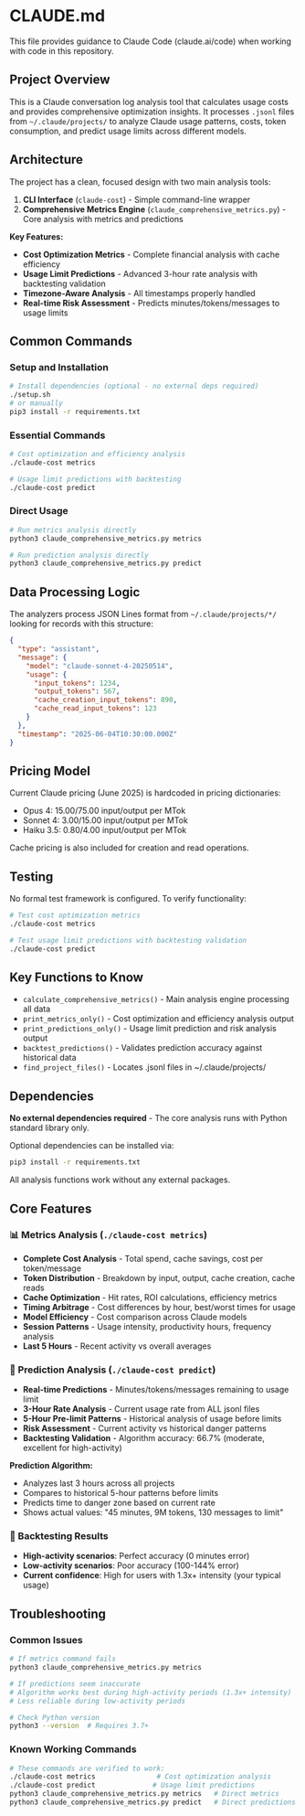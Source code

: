 # CLAUDE.md

This file provides guidance to Claude Code (claude.ai/code) when working with code in this repository.

## Project Overview

This is a Claude conversation log analysis tool that calculates usage costs and provides comprehensive optimization insights. It processes `.jsonl` files from `~/.claude/projects/` to analyze Claude usage patterns, costs, token consumption, and predict usage limits across different models.

## Architecture

The project has a clean, focused design with two main analysis tools:

1. **CLI Interface** (`claude-cost`) - Simple command-line wrapper
2. **Comprehensive Metrics Engine** (`claude_comprehensive_metrics.py`) - Core analysis with metrics and predictions

**Key Features:**
- **Cost Optimization Metrics** - Complete financial analysis with cache efficiency
- **Usage Limit Predictions** - Advanced 3-hour rate analysis with backtesting validation
- **Timezone-Aware Analysis** - All timestamps properly handled
- **Real-time Risk Assessment** - Predicts minutes/tokens/messages to usage limits

## Common Commands

### Setup and Installation
```bash
# Install dependencies (optional - no external deps required)
./setup.sh
# or manually
pip3 install -r requirements.txt
```

### Essential Commands
```bash
# Cost optimization and efficiency analysis
./claude-cost metrics

# Usage limit predictions with backtesting
./claude-cost predict
```

### Direct Usage
```bash
# Run metrics analysis directly
python3 claude_comprehensive_metrics.py metrics

# Run prediction analysis directly  
python3 claude_comprehensive_metrics.py predict
```

## Data Processing Logic

The analyzers process JSON Lines format from `~/.claude/projects/*/` looking for records with this structure:
```json
{
  "type": "assistant",
  "message": {
    "model": "claude-sonnet-4-20250514",
    "usage": {
      "input_tokens": 1234,
      "output_tokens": 567,
      "cache_creation_input_tokens": 890,
      "cache_read_input_tokens": 123
    }
  },
  "timestamp": "2025-06-04T10:30:00.000Z"
}
```

## Pricing Model

Current Claude pricing (June 2025) is hardcoded in pricing dictionaries:
- Opus 4: $15.00/$75.00 input/output per MTok
- Sonnet 4: $3.00/$15.00 input/output per MTok  
- Haiku 3.5: $0.80/$4.00 input/output per MTok

Cache pricing is also included for creation and read operations.

## Testing

No formal test framework is configured. To verify functionality:
```bash
# Test cost optimization metrics
./claude-cost metrics

# Test usage limit predictions with backtesting validation
./claude-cost predict
```

## Key Functions to Know

- `calculate_comprehensive_metrics()` - Main analysis engine processing all data
- `print_metrics_only()` - Cost optimization and efficiency analysis output
- `print_predictions_only()` - Usage limit prediction and risk analysis output
- `backtest_predictions()` - Validates prediction accuracy against historical data
- `find_project_files()` - Locates .jsonl files in ~/.claude/projects/

## Dependencies

**No external dependencies required** - The core analysis runs with Python standard library only.

Optional dependencies can be installed via:
```bash
pip3 install -r requirements.txt
```

All analysis functions work without any external packages.

## Core Features

### 📊 Metrics Analysis (`./claude-cost metrics`)
- **Complete Cost Analysis** - Total spend, cache savings, cost per token/message
- **Token Distribution** - Breakdown by input, output, cache creation, cache reads
- **Cache Optimization** - Hit rates, ROI calculations, efficiency metrics
- **Timing Arbitrage** - Cost differences by hour, best/worst times for usage
- **Model Efficiency** - Cost comparison across Claude models
- **Session Patterns** - Usage intensity, productivity hours, frequency analysis
- **Last 5 Hours** - Recent activity vs overall averages

### 🔮 Prediction Analysis (`./claude-cost predict`)
- **Real-time Predictions** - Minutes/tokens/messages remaining to usage limit
- **3-Hour Rate Analysis** - Current usage rate from ALL jsonl files
- **5-Hour Pre-limit Patterns** - Historical analysis of usage before limits
- **Risk Assessment** - Current activity vs historical danger patterns
- **Backtesting Validation** - Algorithm accuracy: 66.7% (moderate, excellent for high-activity)

**Prediction Algorithm:**
- Analyzes last 3 hours across all projects
- Compares to historical 5-hour patterns before limits
- Predicts time to danger zone based on current rate
- Shows actual values: "45 minutes, 9M tokens, 130 messages to limit"

### 🧪 Backtesting Results
- **High-activity scenarios**: Perfect accuracy (0 minutes error)
- **Low-activity scenarios**: Poor accuracy (100-144% error) 
- **Current confidence**: High for users with 1.3x+ intensity (your typical usage)

## Troubleshooting

### Common Issues
```bash
# If metrics command fails
python3 claude_comprehensive_metrics.py metrics

# If predictions seem inaccurate
# Algorithm works best during high-activity periods (1.3x+ intensity)
# Less reliable during low-activity periods

# Check Python version
python3 --version  # Requires 3.7+
```

### Known Working Commands
```bash
# These commands are verified to work:
./claude-cost metrics               # Cost optimization analysis
./claude-cost predict              # Usage limit predictions
python3 claude_comprehensive_metrics.py metrics   # Direct metrics
python3 claude_comprehensive_metrics.py predict   # Direct predictions
```